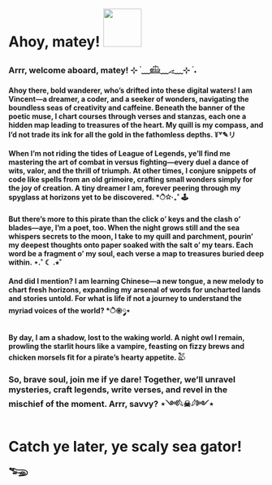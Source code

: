 # Ahoy, matey! <img src="https://github.com/Anmol-Baranwal/Cool-GIFs-For-GitHub/assets/74038190/2c79649a-b04c-4c78-998f-c126db48305c" width="75">&nbsp;

### Arrr, welcome aboard, matey! ⊹ ࣪ ﹏𓊝﹏𓂁﹏⊹ ࣪ ˖
#### Ahoy there, bold wanderer, who’s drifted into these digital waters! I am Vincent—a dreamer, a coder, and a seeker of wonders, navigating the boundless seas of creativity and caffeine. Beneath the banner of the poetic muse, I chart courses through verses and stanzas, each one a hidden map leading to treasures of the heart. My quill is my compass, and I’d not trade its ink for all the gold in the fathomless depths. ꒦꒷✎リ
#### When I’m not riding the tides of League of Legends, ye’ll find me mastering the art of combat in versus fighting—every duel a dance of wits, valor, and the thrill of triumph. At other times, I conjure snippets of code like spells from an old grimoire, crafting small wonders simply for the joy of creation. A tiny dreamer I am, forever peering through my spyglass at horizons yet to be discovered.   *ੈ✩‧₊˚  🕹
#### But there’s more to this pirate than the click o’ keys and the clash o’ blades—aye, I’m a poet, too. When the night grows still and the sea whispers secrets to the moon, I take to my quill and parchment, pourin’ my deepest thoughts onto paper soaked with the salt o’ my tears. Each word be a fragment o’ my soul, each verse a map to treasures buried deep within.  ⋆.˚ ☾ .⭒˚
#### And did I mention? I am learning Chinese—a new tongue, a new melody to chart fresh horizons, expanding my arsenal of words for uncharted lands and stories untold. For what is life if not a journey to understand the myriad voices of the world? *ੈ𑁍༘⋆

#### By day, I am a shadow, lost to the waking world. A night owl I remain, prowling the starlit hours like a vampire, feasting on fizzy brews and chicken morsels fit for a pirate’s hearty appetite. 𓅷

### So, brave soul, join me if ye dare! Together, we’ll unravel mysteries, craft legends, write verses, and revel in the mischief of the moment. Arrr, savvy? ⋆༺𓆩☠︎︎𓆪༻⋆

# Catch ye later, ye scaly sea gator! 𓆌
